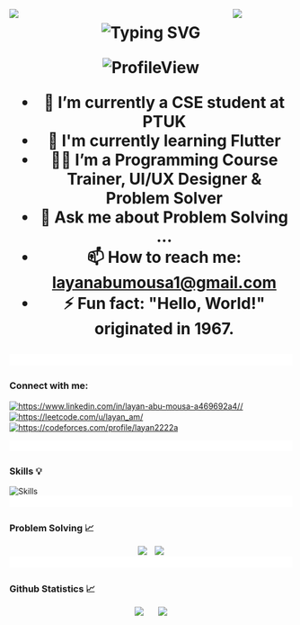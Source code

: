 <img align="left" src="https://user-images.githubusercontent.com/65187002/144930161-2f783401-8d27-4fdf-a2f7-cc0ba32f1f1f.gif" width="21%" style="display:inline;"><img align="right" src="https://user-images.githubusercontent.com/65187002/144930161-2f783401-8d27-4fdf-a2f7-cc0ba32f1f1f.gif" width="21%" style="display:inline;">

<h1 align="center">
  <img src="https://readme-typing-svg.demolab.com?font=Kalam&weight=700&pause=1000&color=FF0099&center=true&width=500&lines=Hi+Guyys...;I'm+Layan+AbuMousa+✨;A+Passionate+Computer+Systems+Engineering+Student;" alt="Typing SVG" /h1>

![ProfileView](https://komarev.com/ghpvc/?username=Layan-Abumousa&label=Profile%20views&color=blueviolet)

- 🔭 I’m currently a **CSE student at PTUK**
- 🌱 I'm currently learning **Flutter**
- 👩‍💻 I’m  a Programming Course Trainer, UI/UX Designer & Problem Solver 
- 💬 Ask me about Problem Solving ...
- 📫 How to reach me: layanabumousa1@gmail.com 
- ⚡ Fun fact: "Hello, World!" originated in 1967.

</h2> <img src="l.gif" width="1100px" height="20px">


<h3 align="left">Connect with me:</h3>
<p align="left">
<a href="https://www.linkedin.com/in/layan-abu-mousa-a469692a4//" target="blank"><img align="center" src="https://raw.githubusercontent.com/rahuldkjain/github-profile-readme-generator/master/src/images/icons/Social/linked-in-alt.svg" alt="https://www.linkedin.com/in/layan-abu-mousa-a469692a4//" height="30" width="40" /></a>
<a href="https://leetcode.com/u/layan_am/ "target="blank"><img align="center" src="https://raw.githubusercontent.com/rahuldkjain/github-profile-readme-generator/master/src/images/icons/Social/leet-code.svg" alt="https://leetcode.com/u/layan_am/" height="30" width="40" /></a>
    <a href="https://codeforces.com/profile/layan2222a" target="blank"><img align="center" src="https://raw.githubusercontent.com/rahuldkjain/github-profile-readme-generator/master/src/images/icons/Social/codeforces.svg" alt="https://codeforces.com/profile/layan2222a" height="30" width="40" /></a>
  
<img src="l.gif" width="1100px" height="20px"></a>

<h3 align="left">Skills 💡</h3>


![Skills](https://skillicons.dev/icons?i=c,cpp,cs,java,git,github,githubactions,vscode,visualstudio,dart,figma,flutter,powershell,stackoverflow,unity	)</a>
<img src="l.gif" width="1100px" height="20px"></a>

<h3>Problem Solving 📈</h3>
<div align="center">
  <img height=200 src="https://codeforces-readme-stats.vercel.app/api/card?username=layan2222a&force_username=true&theme=nord&border_color=#000" />
    &ensp;
  <img height=200 src="https://leetcode.card.workers.dev/layan_am?theme=nord&font=baloo&extension=activity&border_color=#000" />
</div>
<img src="l.gif" width="1100px" height="20px"></a>

<h3>Github Statistics 📈</h3>
    <div align="center">
      <img height=155.7 src="https://github-readme-stats.vercel.app/api/top-langs?username=Layan-Abumousa&layout=compact&theme=radical&hide_border=true" />
        &ensp;
<!--       <img width=545 src="https://github-profile-summary-cards.vercel.app/api/cards/profile-details?username=Layan-Abumousa&theme=radical&hide_border=true" />
      <img height=171 src="https://github-readme-stats.vercel.app/api?username=Layan-Abumousa&theme=radical&hide_border=true" /> -->
        &ensp;
      <img height=171 src="https://github-readme-streak-stats.herokuapp.com/?user=Layan-Abumousa&theme=radical&hide_border=true" />
    </div>



